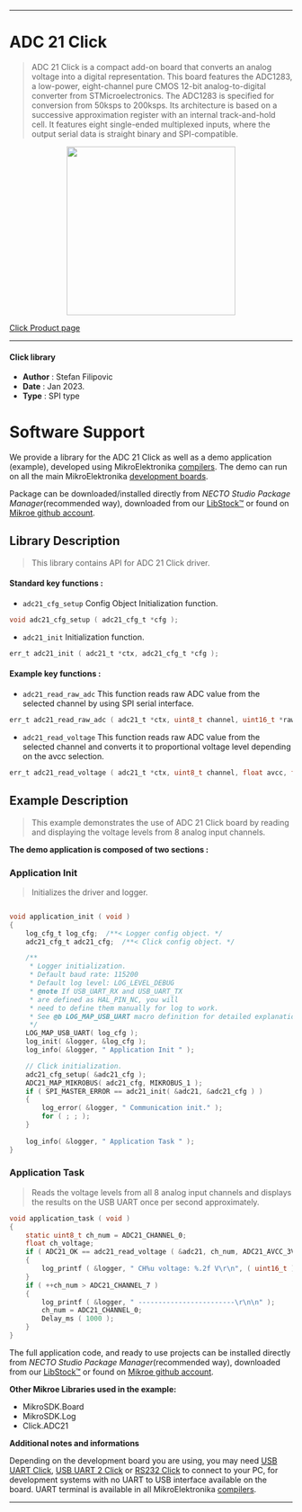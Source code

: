 
---
# ADC 21 Click

> ADC 21 Click is a compact add-on board that converts an analog voltage into a digital representation. This board features the ADC1283, a low-power, eight-channel pure CMOS 12-bit analog-to-digital converter from STMicroelectronics. The ADC1283 is specified for conversion from 50ksps to 200ksps. Its architecture is based on a successive approximation register with an internal track-and-hold cell. It features eight single-ended multiplexed inputs, where the output serial data is straight binary and SPI-compatible.

<p align="center">
  <img src="https://download.mikroe.com/images/click_for_ide/adc21_click.png" height=300px>
</p>

[Click Product page](https://www.mikroe.com/adc-21-click)

---


#### Click library

- **Author**        : Stefan Filipovic
- **Date**          : Jan 2023.
- **Type**          : SPI type


# Software Support

We provide a library for the ADC 21 Click
as well as a demo application (example), developed using MikroElektronika
[compilers](https://www.mikroe.com/necto-studio).
The demo can run on all the main MikroElektronika [development boards](https://www.mikroe.com/development-boards).

Package can be downloaded/installed directly from *NECTO Studio Package Manager*(recommended way), downloaded from our [LibStock&trade;](https://libstock.mikroe.com) or found on [Mikroe github account](https://github.com/MikroElektronika/mikrosdk_click_v2/tree/master/clicks).

## Library Description

> This library contains API for ADC 21 Click driver.

#### Standard key functions :

- `adc21_cfg_setup` Config Object Initialization function.
```c
void adc21_cfg_setup ( adc21_cfg_t *cfg );
```

- `adc21_init` Initialization function.
```c
err_t adc21_init ( adc21_t *ctx, adc21_cfg_t *cfg );
```

#### Example key functions :

- `adc21_read_raw_adc` This function reads raw ADC value from the selected channel by using SPI serial interface.
```c
err_t adc21_read_raw_adc ( adc21_t *ctx, uint8_t channel, uint16_t *raw_adc );
```

- `adc21_read_voltage` This function reads raw ADC value from the selected channel and converts it to proportional voltage level depending on the avcc selection.
```c
err_t adc21_read_voltage ( adc21_t *ctx, uint8_t channel, float avcc, float *voltage );
```

## Example Description

> This example demonstrates the use of ADC 21 Click board by reading and displaying the voltage levels from 8 analog input channels.

**The demo application is composed of two sections :**

### Application Init

> Initializes the driver and logger.

```c

void application_init ( void )
{
    log_cfg_t log_cfg;  /**< Logger config object. */
    adc21_cfg_t adc21_cfg;  /**< Click config object. */

    /** 
     * Logger initialization.
     * Default baud rate: 115200
     * Default log level: LOG_LEVEL_DEBUG
     * @note If USB_UART_RX and USB_UART_TX 
     * are defined as HAL_PIN_NC, you will 
     * need to define them manually for log to work. 
     * See @b LOG_MAP_USB_UART macro definition for detailed explanation.
     */
    LOG_MAP_USB_UART( log_cfg );
    log_init( &logger, &log_cfg );
    log_info( &logger, " Application Init " );

    // Click initialization.
    adc21_cfg_setup( &adc21_cfg );
    ADC21_MAP_MIKROBUS( adc21_cfg, MIKROBUS_1 );
    if ( SPI_MASTER_ERROR == adc21_init( &adc21, &adc21_cfg ) )
    {
        log_error( &logger, " Communication init." );
        for ( ; ; );
    }
    
    log_info( &logger, " Application Task " );
}

```

### Application Task

> Reads the voltage levels from all 8 analog input channels and displays the results on the USB UART once per second approximately.

```c
void application_task ( void )
{
    static uint8_t ch_num = ADC21_CHANNEL_0;
    float ch_voltage;
    if ( ADC21_OK == adc21_read_voltage ( &adc21, ch_num, ADC21_AVCC_3V3, &ch_voltage ) )
    {
        log_printf ( &logger, " CH%u voltage: %.2f V\r\n", ( uint16_t ) ch_num, ch_voltage );
    }
    if ( ++ch_num > ADC21_CHANNEL_7 )
    {
        log_printf ( &logger, " ------------------------\r\n\n" );
        ch_num = ADC21_CHANNEL_0;
        Delay_ms ( 1000 );
    }
}
```

The full application code, and ready to use projects can be installed directly from *NECTO Studio Package Manager*(recommended way), downloaded from our [LibStock&trade;](https://libstock.mikroe.com) or found on [Mikroe github account](https://github.com/MikroElektronika/mikrosdk_click_v2/tree/master/clicks).

**Other Mikroe Libraries used in the example:**

- MikroSDK.Board
- MikroSDK.Log
- Click.ADC21

**Additional notes and informations**

Depending on the development board you are using, you may need
[USB UART Click](https://www.mikroe.com/usb-uart-click),
[USB UART 2 Click](https://www.mikroe.com/usb-uart-2-click) or
[RS232 Click](https://www.mikroe.com/rs232-click) to connect to your PC, for
development systems with no UART to USB interface available on the board. UART
terminal is available in all MikroElektronika
[compilers](https://shop.mikroe.com/compilers).

---
